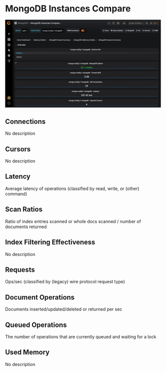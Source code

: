 # MongoDB Instances Compare

![!image](../../_images/PMM_MongoDB_Instances_Compare.jpg)

## Connections

No description

## Cursors

No description

## Latency

Average latency of operations (classified by read, write, or (other) command)

## Scan Ratios

Ratio of index entries scanned or whole docs scanned / number of documents returned

## Index Filtering Effectiveness

No description

## Requests

Ops/sec (classified by (legacy) wire protocol request type)

## Document Operations

Documents inserted/updated/deleted or returned per sec

## Queued Operations

The number of operations that are currently queued and waiting for a lock

## Used Memory

No description
